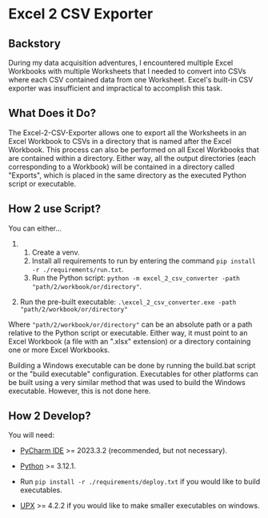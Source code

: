 # Excel 2 CSV Exporter

## Backstory
During my data acquisition adventures, I encountered multiple Excel Workbooks with multiple Worksheets that I needed to 
convert into CSVs where each CSV contained data from one Worksheet. Excel's built-in CSV exporter was insufficient and 
impractical to accomplish this task. 

## What Does it Do?
The Excel-2-CSV-Exporter allows one to export all the Worksheets in an Excel Workbook to CSVs in a directory that is 
named after the Excel Workbook. This process can also be performed on all Excel Workbooks that are contained within a 
directory. Either way, all the output directories (each corresponding to a Workbook) will be contained in a directory
called "Exports", which is placed in the same directory as the executed Python script or executable.

## How 2 use Script?
You can either...

1. 
   1. Create a venv.
   2. Install all requirements to run by entering the command `pip install -r ./requirements/run.txt`.
   3. Run the Python script: `python -m excel_2_csv_converter -path "path/2/workbook/or/directory"`.

2. Run the pre-built executable: `.\excel_2_csv_converter.exe -path "path/2/workbook/or/directory"`

Where `"path/2/workbook/or/directory"` can be an absolute path or a path relative to the Python script or executable. 
Either way, it must point to an Excel Workbook (a file with an ".xlsx" extension) or a directory containing one or more 
Excel Workbooks.

Building a Windows executable can be done by running the build.bat script or the "build executable" configuration. 
Executables for other platforms can be built using a very similar method that was used to build the Windows executable.
However, this is not done here.

## How 2 Develop?
You will need:

- [PyCharm IDE](https://www.jetbrains.com/pycharm/download/) >= 2023.3.2 (recommended, but not necessary).

- [Python](https://www.python.org/downloads/) >= 3.12.1.

- Run `pip install -r ./requirements/deploy.txt` if you would like to build executables.

- [UPX](https://upx.github.io/) >= 4.2.2 if you would like to make smaller executables on windows.